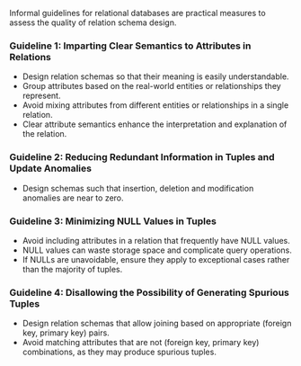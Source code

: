 Informal guidelines for relational databases are practical measures to assess the quality of relation schema design.

### Guideline 1: Imparting Clear Semantics to Attributes in Relations

- Design relation schemas so that their meaning is easily understandable.
- Group attributes based on the real-world entities or relationships they represent.
- Avoid mixing attributes from different entities or relationships in a single relation.
- Clear attribute semantics enhance the interpretation and explanation of the relation.

### Guideline 2: Reducing Redundant Information in Tuples and Update Anomalies

- Design schemas such that insertion, deletion and modification anomalies are near to zero.

### Guideline 3: Minimizing NULL Values in Tuples

- Avoid including attributes in a relation that frequently have NULL values.
- NULL values can waste storage space and complicate query operations.
- If NULLs are unavoidable, ensure they apply to exceptional cases rather than the majority of tuples.

### Guideline 4: Disallowing the Possibility of Generating Spurious Tuples

- Design relation schemas that allow joining based on appropriate (foreign key, primary key) pairs. 
- Avoid matching attributes that are not (foreign key, primary key) combinations, as they may produce spurious tuples.

